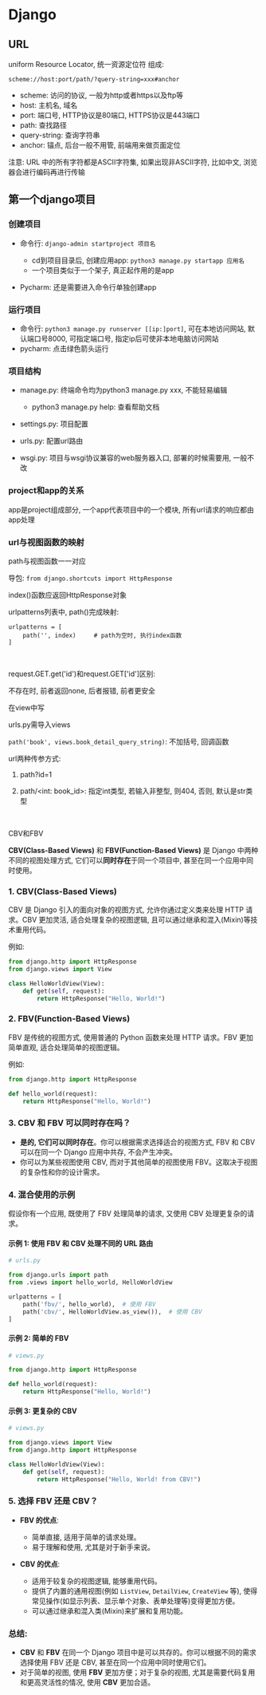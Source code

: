 # Django

## URL

uniform Resource Locator, 统一资源定位符
组成: 

```
scheme://host:port/path/?query-string=xxx#anchor
```

- scheme: 访问的协议, 一般为http或者https以及ftp等
- host: 主机名, 域名
- port: 端口号, HTTP协议是80端口, HTTPS协议是443端口
- path: 查找路径
- query-string: 查询字符串
- anchor: 锚点, 后台一般不用管, 前端用来做页面定位

注意: URL 中的所有字符都是ASCII字符集, 如果出现非ASCII字符, 比如中文, 浏览器会进行编码再进行传输

## 第一个django项目

### 创建项目

- 命令行: `django-admin startproject 项目名`​

  - cd到项目目录后, 创建应用app: `python3 manage.py startapp 应用名`​
  - 一个项目类似于一个架子, 真正起作用的是app

- Pycharm: 还是需要进入命令行单独创建app

### 运行项目

- 命令行: `python3 manage.py runserver [[ip:]port]`​, 可在本地访问网站, 默认端口号8000, 可指定端口号, 指定ip后可使非本地电脑访问网站
- pycharm: 点击绿色箭头运行

### 项目结构

- manage.py: 终端命令均为python3 manage.py xxx, 不能轻易编辑

  - python3 manage.py help: 查看帮助文档
- settings.py: 项目配置
- urls.py: 配置url路由
- wsgi.py: 项目与wsgi协议兼容的web服务器入口, 部署的时候需要用, 一般不改

### project和app的关系

app是project组成部分, 一个app代表项目中的一个模块, 所有url请求的响应都由app处理

### url与视图函数的映射

path与视图函数一一对应

导包: `from django.shortcuts import HttpResponse`​

index()函数应返回HttpResponse对象

urlpatterns列表中, path()完成映射: 

```
urlpatterns = [
	path('', index) 	# path为空时, 执行index函数
]
```

‍

request.GET.get('id')和request.GET['id']区别: 

不存在时, 前者返回none, 后者报错, 前者更安全

在view中写

urls.py需导入views

`path('book', views.book_detail_query_string)`: 不加括号, 回调函数

url两种传参方式:

1. path?id=1
2. path/<int: book_id>: 指定int类型, 若输入非整型, 则404, 否则, 默认是str类型

    ‍

‍CBV和FBV

**CBV(Class-Based Views)**  和 **FBV(Function-Based Views)**  是 Django 中两种不同的视图处理方式, 它们可以**同时存在**于同一个项目中, 甚至在同一个应用中同时使用。

### 1. **CBV(Class-Based Views)**

CBV 是 Django 引入的面向对象的视图方式, 允许你通过定义类来处理 HTTP 请求。CBV 更加灵活, 适合处理复杂的视图逻辑, 且可以通过继承和混入(Mixin)等技术重用代码。

例如: 

```python
from django.http import HttpResponse
from django.views import View

class HelloWorldView(View):
    def get(self, request):
        return HttpResponse("Hello, World!")
```

### 2. **FBV(Function-Based Views)**

FBV 是传统的视图方式, 使用普通的 Python 函数来处理 HTTP 请求。FBV 更加简单直观, 适合处理简单的视图逻辑。

例如: 

```python
from django.http import HttpResponse

def hello_world(request):
    return HttpResponse("Hello, World!")
```

### 3. **CBV 和 FBV 可以同时存在吗？**

- **是的, 它们可以同时存在**。你可以根据需求选择适合的视图方式, FBV 和 CBV 可以在同一个 Django 应用中共存, 不会产生冲突。
- 你可以为某些视图使用 CBV, 而对于其他简单的视图使用 FBV。这取决于视图的复杂性和你的设计需求。

### 4. **混合使用的示例**

假设你有一个应用, 既使用了 FBV 处理简单的请求, 又使用 CBV 处理更复杂的请求。

#### 示例 1: 使用 FBV 和 CBV 处理不同的 URL 路由

```python
# urls.py

from django.urls import path
from .views import hello_world, HelloWorldView

urlpatterns = [
    path('fbv/', hello_world),  # 使用 FBV
    path('cbv/', HelloWorldView.as_view()),  # 使用 CBV
]
```

#### 示例 2: 简单的 FBV

```python
# views.py

from django.http import HttpResponse

def hello_world(request):
    return HttpResponse("Hello, World!")
```

#### 示例 3: 更复杂的 CBV

```python
# views.py

from django.views import View
from django.http import HttpResponse

class HelloWorldView(View):
    def get(self, request):
        return HttpResponse("Hello, World! from CBV!")
```

### 5. **选择 FBV 还是 CBV？**

- **FBV 的优点**: 

    - 简单直接, 适用于简单的请求处理。
    - 易于理解和使用, 尤其是对于新手来说。
- **CBV 的优点**: 

    - 适用于较复杂的视图逻辑, 能够重用代码。
    - 提供了内置的通用视图(例如 `ListView`​, `DetailView`​, `CreateView`​ 等), 使得常见操作(如显示列表、显示单个对象、表单处理等)变得更加方便。
    - 可以通过继承和混入类(Mixin)来扩展和复用功能。

### 总结: 

- **CBV** 和 **FBV** 在同一个 Django 项目中是可以共存的。你可以根据不同的需求选择使用 FBV 还是 CBV, 甚至在同一个应用中同时使用它们。
- 对于简单的视图, 使用 **FBV** 更加方便；对于复杂的视图, 尤其是需要代码复用和更高灵活性的情况, 使用 **CBV** 更加合适。

‍
